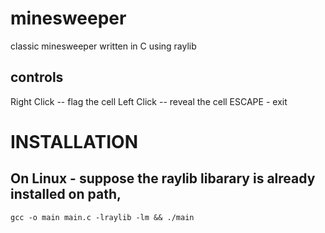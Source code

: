 # minesweeper
classic minesweeper written in C using raylib

## controls 
Right Click -- flag the cell 
Left  Click -- reveal the cell 
ESCAPE - exit 

# INSTALLATION  
## On Linux   - suppose the raylib libarary is already installed on path,
```
gcc -o main main.c -lraylib -lm && ./main
```
